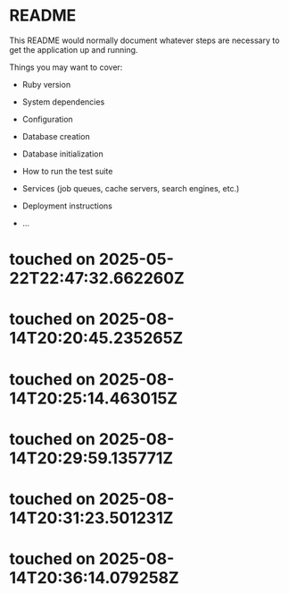 # README

This README would normally document whatever steps are necessary to get the
application up and running.

Things you may want to cover:

* Ruby version

* System dependencies

* Configuration

* Database creation

* Database initialization

* How to run the test suite

* Services (job queues, cache servers, search engines, etc.)

* Deployment instructions

* ...

# touched on 2025-05-22T22:47:32.662260Z
# touched on 2025-08-14T20:20:45.235265Z
# touched on 2025-08-14T20:25:14.463015Z
# touched on 2025-08-14T20:29:59.135771Z
# touched on 2025-08-14T20:31:23.501231Z
# touched on 2025-08-14T20:36:14.079258Z